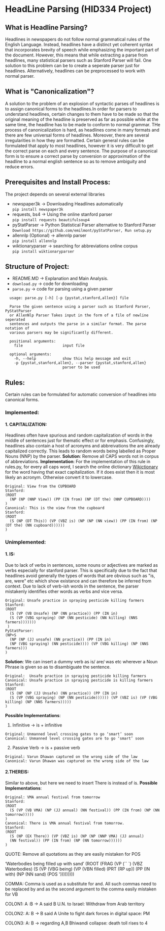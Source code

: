 # HeadLine Parsing (HID334 Project)

## What is Headline Parsing?
Headlines in newspapers do not follow normal grammatical rules of the English Language. Instead, headlines have a distinct yet coherent syntax that incorporates brevity of speech while emphasizing the important part of the document. However, this means that while extracting a parse from headlines, many statistical parsers such as Stanford Parser will fail. One solution to this problem can be to create a seperate parser just for headlines. Alternatively, headlines can be preprocessed to work with normal parser. 

## What is "Canonicalization"?
A solution to the problem of an explosion of syntactic parses of headlines is to  assign canonical forms to the headlines.In order for parsers to understand headlines, certain changes to them have to be made so that the original meaning of the headline is preserved as far as possible while at the same time, the headline has to be made to conform to normal grammar. THe process of canonicalization is hard, as headlines come in many formats and there are few universal forms of headlines. Moreover, there are several irregularities in how they are formatted. Certain general rules can be formulated that apply to most headlines, however it is very difficult to get the correct parse on each and every sentence. The purpose of a canonical form is to ensure a correct parse by conversion or approximation of the headline to a normal english sentence so as to remove ambiguity and reduce errors. 

## Prerequisites and Install Process:
The project depends on several external libraries
* newspaper3k -> Downloading Headlines automatically<br>
`pip install newspaper3k`
* requests, bs4 -> Using the online stanford parser<br>
`pip install requests beautifulsoup4`
* pyStatParser -> Python Statistical Parser alternative to Stanford Parser<br>
`Download https://github.com/emilmont/pyStatParser, Run setup.py`
* allennlp (Optional) -> allennlp parser<br>
`pip install allennlp`
* wiktionaryparser -> searching for abbreviations online corpus<br>
`pip install wiktionaryparser`

## Structure of Project:
* README.MD -> Explanation and Main Analysis.
* `download.py` -> code for downloading
* `parse.py` -> code for parsing using a given parser
```
  usage: parse.py [-h] [-p {pystat,stanford,allen}] file

  Parse the given sentence using a parser such as Stanford Parser, PyStatParser
  or AllenNlp Parser Takes input in the form of a file of newline seperated
  sentences and outputs the parse in a similar format. The parse notation of
  various parsers may be significantly different.

  positional arguments:
    file                  input file

  optional arguments:
    -h, --help            show this help message and exit
    -p {pystat,stanford,allen}, --parser {pystat,stanford,allen}
                          parser to be used
```
## Rules:
Certain rules can be formulated for automatic conversion of headlines into canonical forms.

### Implemented:
#### 1. CAPITALIZATION: 
Headlines often have spurious and random capitalization of words in the middle of sentences just for thematic effect or for emphasis. Confusingly, headlines also contain a host of acronyms and abbreivations the are already capitalized correctly. This leads to random words being labelled as Proper Nouns (NNP) by the parser.
**Solution**:
Remove all CAPS words not in corpus of abbreviations. 
**Implementation**:
For the implementation of this rule in rules.py, for every all caps word, I search the online dictionary [Wikictionary](https://www.wiktionary.org/) for the word having that exact capitalization. If it does exist then it is most likely an acronym. Otherwise convert it to lowercase.
```
Original: View from the CUPBOARD
Stanford:
(ROOT 
  (NP (NP (NNP View)) (PP (IN from) (NP (DT the) (NNP CUPBOARD))))
)
Canonical: This is the view from the cupboard
Stanford:
(ROOT 
  (S (NP (DT This)) (VP (VBZ is) (NP (NP (NN view)) (PP (IN from) (NP (DT the) (NN cupboard))))))
)
```
### Unimplemented:

#### 1. IS:
Due to lack of verbs in sentences, some nouns or adjectives are marked as verbs especially for stanford parser. This is specifically due to the fact that headlines avoid generally the types of words that are obvious such as "is, are, were" etc which show existance and can therefore be inferred from context. Due to lack of verb-ish words in the sentence, the parser mistakenly identifies other words as verbs and vice versa.
```
Original: Unsafe practice in spraying pesticide killing farmers
Stanford:
(ROOT
  (S (VP (VB Unsafe) (NP (NN practice)) (PP (IN in) 
  (S (VP (VBG spraying) (NP (NN pesticide) (NN killing) (NNS farmers)))))))
 )
PyStatParser:
(NP+S 
  (NP (NP (JJ unsafe) (NN practice)) (PP (IN in) 
  (NP (VBG spraying) (NN pesticide)))) (VP (VBG killing) (NP (NNS farmers)))
)
```
**Solution**:
We can insert a dummy verb as is/ are/ was etc wherever a Noun Phrase is given so as to disambiguate the sentence. 
```
Original:  Unsafe practice in spraying pesticide killing farmers
Canonical: Unsafe practice in spraying pesticide is killing farmers
Stanford:
(ROOT 
  (S (NP (NP (JJ Unsafe) (NN practice)) (PP (IN in) 
  (S (VP (VBG spraying) (NP (NN pesticide)))))) (VP (VBZ is) (VP (VBG killing) (NP (NNS farmers)))))
)
```

**Possible Implementations**:
1. Infinitive -> is + infinitive
```
Original: Unmanned level crossing gates to go ‘smart’ soon
Canonical: Unmanned level crossing gates are to go ‘smart’ soon
```
2. Passive Verb -> is + passive verb
```
Original: Varun Dhawan captured on the wrong side of the law
Canonical: Varun Dhawan was captured on the wrong side of the law
```

#### 2.THEREIS: 
Similar to above, but here we need to insert There is instead of is.
**Possible Implementations**:
```
Original: VMA annual festival from tomorrow
Stanford:
(ROOT 
  (S (VP (VB VMA) (NP (JJ annual) (NN festival)) (PP (IN from) (NP (NN tomorrow)))))
)
Canonical: There is VMA annual festival from tomorrow.
Stanford:
(ROOT 
  (S (NP (EX There)) (VP (VBZ is) (NP (NP (NNP VMA) (JJ annual) 
  (NN festival)) (PP (IN from) (NP (NN tomorrow))))))
)
```



QUOTE: Remove all quotations as they are easily mistaken for POS

‘Waterbodies being filled up with sand’
(ROOT (FRAG (VP (`` `) (VBZ Waterbodies) (S (VP (VBG being) (VP (VBN filled) (PRT (RP up)) (PP (IN with)
(NP (NN sand) (POS ')))))))))




COMMA: Comma is used as a substitute for and. All such commas need to be replaced by and as the second argument to the comma easily mistaken for VB


COLON1: 
A :B  -> A said B
U.N. to Israel: Withdraw from Arab territory


COLON2: 
A: B   -> B said A
Unite to fight dark forces in digital space: PM


COLON3:
A: B   -> regarding A,B
Bhiwandi collapse: death toll rises to 4

